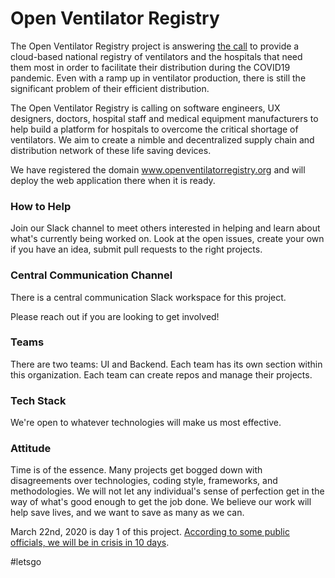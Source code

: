 # Open Ventilator Registry
The Open Ventilator Registry project is answering [the call](https://www.nytimes.com/2020/03/22/opinion/health/ventilator-shortage-coronavirus-solution.html) to provide a cloud-based national registry of ventilators and the hospitals that need them most
in order to facilitate their distribution during the COVID19 pandemic.  Even with a ramp up in ventilator production, there is still the significant problem 
of their efficient distribution.  

The Open Ventilator Registry is calling on software engineers, UX designers, doctors, hospital staff and medical equipment manufacturers to help build a platform for hospitals to overcome the critical shortage of ventilators.  We aim to create a nimble and decentralized supply chain and distribution network of these life saving devices.

We have registered the domain www.openventilatorregistry.org and will deploy the web application there when it is ready.

### How to Help

Join our Slack channel to meet others interested in helping and learn about what's currently being worked on.  Look at the open issues, create your own if you have an idea, submit pull requests to the right projects.

### Central Communication Channel

There is a central communication Slack workspace for this project.

Please reach out if you are looking to get involved!

### Teams
There are two teams: UI and Backend.  Each team has its own section within this organization.  Each team can create repos and manage their projects.

### Tech Stack

We're open to whatever technologies will make us most effective.

### Attitude

Time is of the essence.  Many projects get bogged down with disagreements over technologies, coding style, frameworks,
and methodologies.  We will not let any individual's sense of perfection get in the way of what's good enough to get the job
done.  We believe our work will help save lives, and we want to save as many as we can.

March 22nd, 2020 is day 1 of this project.  [According to some public officials, we will be in crisis in 10 days](https://www.msn.com/en-us/news/us/coronavirus-update-de-blasio-says-nyc-10-days-away-from-widespread-shortages-of-critical-medical-equipment/ar-BB11xrvg?li=BBnb7Kz).  

#letsgo

